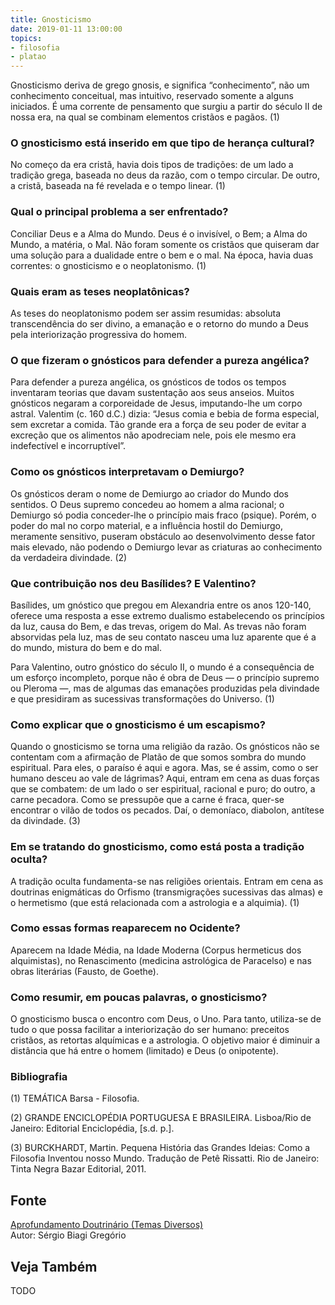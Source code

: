 ```yaml
---
title: Gnosticismo
date: 2019-01-11 13:00:00
topics: 
- filosofia
- platao
---
```


Gnosticismo deriva de grego gnosis, e significa “conhecimento”,
não um conhecimento conceitual, mas intuitivo, reservado somente a
alguns iniciados. É uma corrente de pensamento que surgiu a partir do
século II de nossa era, na qual se combinam elementos cristãos e pagãos.
(1)

### O gnosticismo está inserido em que tipo de herança cultural?
No começo da era cristã, havia dois tipos de tradições: de um lado a
tradição grega, baseada no deus da razão, com o tempo circular. De
outro, a cristã, baseada na fé revelada e o tempo linear. (1)

### Qual o principal problema a ser enfrentado?
Conciliar Deus e a Alma do Mundo. Deus é o invisível, o Bem; a Alma do
Mundo, a matéria, o Mal. Não foram somente os cristãos que quiseram dar
uma solução para a dualidade entre o bem e o mal. Na época, havia duas
correntes: o gnosticismo e o neoplatonismo. (1)

### Quais eram as teses neoplatônicas?
As teses do neoplatonismo podem ser assim resumidas: absoluta
transcendência do ser divino, a emanação e o retorno do mundo a Deus
pela interiorização progressiva do homem.

### O que fizeram o gnósticos para defender a pureza angélica?
Para defender a pureza angélica, os gnósticos de todos os tempos
inventaram teorias que davam sustentação aos seus anseios. Muitos
gnósticos negaram a corporeidade de Jesus, imputando-lhe um corpo
astral. Valentim (c. 160 d.C.) dizia: “Jesus comia e bebia de forma
especial, sem excretar a comida. Tão grande era a força de seu poder de
evitar a excreção que os alimentos não apodreciam nele, pois ele mesmo
era indefectível e incorruptível”.

### Como os gnósticos interpretavam o Demiurgo?
Os gnósticos deram o nome de Demiurgo ao criador do Mundo dos
sentidos. O Deus supremo concedeu ao homem a alma racional; o Demiurgo
só podia conceder-lhe o princípio mais fraco (psique). Porém, o poder
do mal no corpo material, e a influência hostil do Demiurgo, meramente
sensitivo, puseram obstáculo ao desenvolvimento desse fator mais
elevado, não podendo o Demiurgo levar as criaturas ao conhecimento da
verdadeira divindade. (2)

### Que contribuição nos deu Basílides? E Valentino?
Basílides, um gnóstico que pregou em Alexandria entre os anos 120-140,
oferece uma resposta a esse extremo dualismo estabelecendo os princípios
da luz, causa do Bem, e das trevas, origem do Mal. As trevas não foram
absorvidas pela luz, mas de seu contato nasceu uma luz aparente que é a
do mundo, mistura do bem e do mal.

Para Valentino, outro gnóstico do século II, o mundo é a consequência de
um esforço incompleto, porque não é obra de Deus — o princípio supremo
ou Pleroma —, mas de algumas das emanações produzidas pela divindade e
que presidiram as sucessivas transformações do Universo. (1)

### Como explicar que o gnosticismo é um escapismo?
Quando o gnosticismo se torna uma religião da razão. Os gnósticos
não se contentam com a afirmação de Platão de que somos sombra do mundo
espiritual. Para eles, o paraíso é aqui e agora. Mas, se é assim, como o
ser humano desceu ao vale de lágrimas? Aqui, entram em cena as duas
forças que se combatem: de um lado o ser espiritual, racional e puro; do
outro, a carne pecadora. Como se pressupõe que a carne é fraca, quer-se
encontrar o vilão de todos os pecados. Daí, o demoníaco, diabolon,
antítese da divindade. (3)

### Em se tratando do gnosticismo, como está posta a tradição oculta?
A tradição oculta fundamenta-se nas religiões orientais. Entram em
cena as doutrinas enigmáticas do Orfismo (transmigrações sucessivas
das almas) e o hermetismo (que está relacionada com a astrologia e a
alquimia). (1)

### Como essas formas reaparecem no Ocidente?
Aparecem na Idade Média, na Idade Moderna (Corpus hermeticus dos
alquimistas), no Renascimento (medicina astrológica de Paracelso) e nas
obras literárias (Fausto, de Goethe).

### Como resumir, em poucas palavras, o gnosticismo?
O gnosticismo busca o encontro com Deus, o Uno. Para tanto, utiliza-se
de tudo o que possa facilitar a interiorização do ser humano: preceitos
cristãos, as retortas alquímicas e a astrologia. O objetivo maior é
diminuir a distância que há entre o homem (limitado) e Deus (o
onipotente).




### Bibliografia
(1) TEMÁTICA Barsa - Filosofia.

(2) GRANDE ENCICLOPÉDIA PORTUGUESA E BRASILEIRA. Lisboa/Rio de Janeiro:
Editorial Enciclopédia, \[s.d. p.\].

(3) BURCKHARDT, Martin. Pequena História das Grandes Ideias: Como a
Filosofia Inventou nosso Mundo. Tradução de Petê Rissatti. Rio de
Janeiro: Tinta Negra Bazar Editorial, 2011.

## Fonte
[Aprofundamento Doutrinário (Temas Diversos)](https://sites.google.com/view/aprofundamentodoutrinario/gnosticismo)  
Autor: Sérgio Biagi Gregório



## Veja Também
TODO



